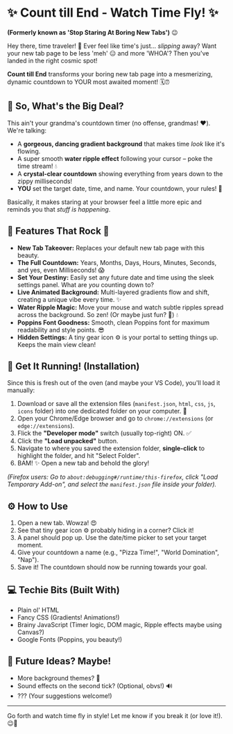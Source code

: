 # ✨ Count till End - Watch Time Fly! ✨

**(Formerly known as 'Stop Staring At Boring New Tabs')** 😉

Hey there, time traveler! 🚀 Ever feel like time's just... *slipping* away? Want your new tab page to be less 'meh' 😑 and more 'WHOA'? Then you've landed in the right cosmic spot!

**Count till End** transforms your boring new tab page into a mesmerizing, dynamic countdown to YOUR most awaited moment! 🗓️⏰

## 🤔 So, What's the Big Deal?

This ain't your grandma's countdown timer (no offense, grandmas! ❤️). We're talking:

* A **gorgeous, dancing gradient background** that makes time *look* like it's flowing.
* A super smooth **water ripple effect** following your cursor – poke the time stream! 💧
* A **crystal-clear countdown** showing everything from years down to the zippy milliseconds!
* **YOU** set the target date, time, and name. Your countdown, your rules! 🎯

Basically, it makes staring at your browser feel a little more epic and reminds you that *stuff is happening*.

## 🌟 Features That Rock 🌟

* **New Tab Takeover:** Replaces your default new tab page with this beauty.
* **The Full Countdown:** Years, Months, Days, Hours, Minutes, Seconds, and yes, even Milliseconds! 😱
* **Set Your Destiny:** Easily set any future date and time using the sleek settings panel. What are *you* counting down to?
* **Live Animated Background:** Multi-layered gradients flow and shift, creating a unique vibe every time. ✨
* **Water Ripple Magic:** Move your mouse and watch subtle ripples spread across the background. So zen! (Or maybe just fun? 🤔) 💧
* **Poppins Font Goodness:** Smooth, clean Poppins font for maximum readability and style points. 😎
* **Hidden Settings:** A tiny gear icon ⚙️ is your portal to setting things up. Keeps the main view clean!

## 🚀 Get It Running! (Installation)

Since this is fresh out of the oven (and maybe your VS Code), you'll load it manually:

1.  Download or save all the extension files (`manifest.json`, `html`, `css`, `js`, `icons` folder) into one dedicated folder on your computer. 📁
2.  Open your Chrome/Edge browser and go to `chrome://extensions` (or `edge://extensions`).
3.  Flick the **"Developer mode"** switch (usually top-right) ON. ✅
4.  Click the **"Load unpacked"** button.
5.  Navigate to where you saved the extension folder, **single-click** to highlight the folder, and hit "Select Folder".
6.  BAM! ✨ Open a new tab and behold the glory!

*(Firefox users: Go to `about:debugging#/runtime/this-firefox`, click "Load Temporary Add-on", and select the `manifest.json` file inside your folder).*

## ⚙️ How to Use

1.  Open a new tab. Wowza! 😍
2.  See that tiny gear icon ⚙️ probably hiding in a corner? Click it!
3.  A panel should pop up. Use the date/time picker to set your target moment.
4.  Give your countdown a name (e.g., "Pizza Time!", "World Domination", "Nap").
5.  Save it! The countdown should now be running towards your goal.

## 💻 Techie Bits (Built With)

* Plain ol' HTML
* Fancy CSS (Gradients! Animations!)
* Brainy JavaScript (Timer logic, DOM magic, Ripple effects maybe using Canvas?)
* Google Fonts (Poppins, you beauty!)

## 🔮 Future Ideas? Maybe!

* More background themes? 🤔
* Sound effects on the second tick? (Optional, obvs!) 🔊
* ??? (Your suggestions welcome!)

---

Go forth and watch time fly in style! Let me know if you break it (or love it!). 😉🎉